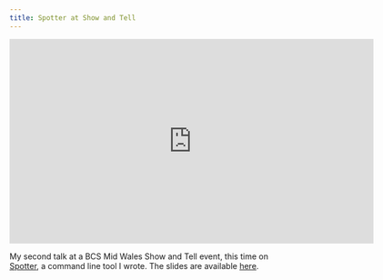 ```yaml
---
title: Spotter at Show and Tell
---
```


<iframe width="640" height="360" src="http://www.youtube.com/embed/aQKCjYDjraU?feature=player_embedded#t=1860s" frameborder="0" allowfullscreen></iframe>

My second talk at a BCS Mid Wales Show and Tell event, this time on <a href="https://github.com/borntyping/spotter">Spotter</a>, a command line tool I wrote. The slides are available <a href="/content/2013-05-04-spotter.pdf">here</a>.
